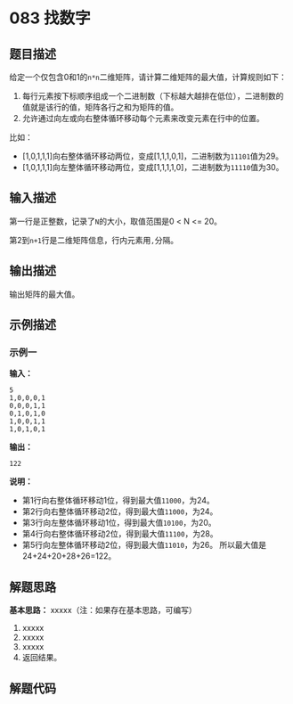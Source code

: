 # 083 找数字

## 题目描述

给定一个仅包含0和1的`n*n`二维矩阵，请计算二维矩阵的最大值，计算规则如下：

1. 每行元素按下标顺序组成一个二进制数（下标越大越排在低位），二进制数的值就是该行的值，矩阵各行之和为矩阵的值。
2. 允许通过向左或向右整体循环移动每个元素来改变元素在行中的位置。

比如：
- [1,0,1,1,1]向右整体循环移动两位，变成[1,1,1,0,1]，二进制数为`11101`值为29。
- [1,0,1,1,1]向左整体循环移动两位，变成[1,1,1,1,0]，二进制数为`11110`值为30。

## 输入描述

第一行是正整数，记录了`N`的大小，取值范围是0 < N <= 20。

第2到`n+1`行是二维矩阵信息，行内元素用`,`分隔。

## 输出描述

输出矩阵的最大值。

## 示例描述

### 示例一

**输入：**
```text
5
1,0,0,0,1
0,0,0,1,1
0,1,0,1,0
1,0,0,1,1
1,0,1,0,1
```

**输出：**
```text
122
```

**说明：**  

- 第1行向右整体循环移动1位，得到最大值`11000`，为24。
- 第2行向右整体循环移动2位，得到最大值`11000`，为24。
- 第3行向左整体循环移动1位，得到最大值`10100`，为20。
- 第4行向右整体循环移动2位，得到最大值`11100`，为28。
- 第5行向左整体循环移动2位，得到最大值`11010`，为26。
所以最大值是24+24+20+28+26=122。

## 解题思路

**基本思路：** xxxxx（注：如果存在基本思路，可编写）
1. xxxxx
2. xxxxx
3. xxxxx
4. 返回结果。

## 解题代码